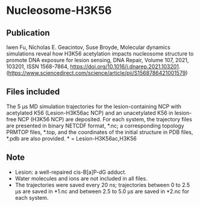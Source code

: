 # Nucleosome-H3K56 
## Publication 
Iwen Fu, Nicholas E. Geacintov, Suse Broyde,
Molecular dynamics simulations reveal how H3K56 acetylation impacts nucleosome structure to promote DNA exposure for lesion sensing,
DNA Repair,
Volume 107,
2021,
103201,
ISSN 1568-7864,
https://doi.org/10.1016/j.dnarep.2021.103201.
(https://www.sciencedirect.com/science/article/pii/S1568786421001579)

## Files included
The 5 µs MD simulation trajectories for the lesion-containing NCP with acetylated K56 (Lesion-H3K56ac NCP) and an unacetylated K56 in lesion-free NCP (H3K56 NCP) are deposited.
For each system, the trajectory files are presented in binary NETCDF format, *.nc; 
a corresponding topology PRMTOP files, *.top, and the coordinates of the initial structure in PDB files, *.pdb
are also provided. * = Lesion-H3K56ac,H3K56

## Note 
* Lesion: a well-repaired cis-B[a]P-dG adduct.
* Water molecules and ions are not included in all files. 
* The trajectories were saved every 20 ns; trajectories between 0 to 2.5 µs are saved in *1.nc and 
between 2.5 to 5.0 µs are saved in *2.nc for each system. 
